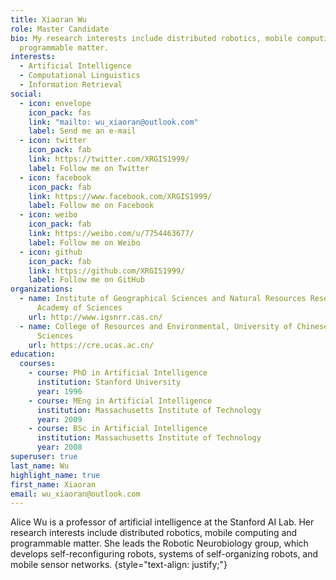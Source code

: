 ```yaml
---
title: Xiaoran Wu
role: Master Candidate
bio: My research interests include distributed robotics, mobile computing and
  programmable matter.
interests:
  - Artificial Intelligence
  - Computational Linguistics
  - Information Retrieval
social:
  - icon: envelope
    icon_pack: fas
    link: "mailto: wu_xiaoran@outlook.com"
    label: Send me an e-mail
  - icon: twitter
    icon_pack: fab
    link: https://twitter.com/XRGIS1999/
    label: Follow me on Twitter
  - icon: facebook
    icon_pack: fab
    link: https://www.facebook.com/XRGIS1999/
    label: Follow me on Facebook
  - icon: weibo
    icon_pack: fab
    link: https://weibo.com/u/7754463677/
    label: Follow me on Weibo
  - icon: github
    icon_pack: fab
    link: https://github.com/XRGIS1999/
    label: Follow me on GitHub
organizations:
  - name: Institute of Geographical Sciences and Natural Resources Research, Chinese
      Academy of Sciences
    url: http://www.igsnrr.cas.cn/
  - name: College of Resources and Environmental, University of Chinese Academy of
      Sciences
    url: https://cre.ucas.ac.cn/
education:
  courses:
    - course: PhD in Artificial Intelligence
      institution: Stanford University
      year: 1996
    - course: MEng in Artificial Intelligence
      institution: Massachusetts Institute of Technology
      year: 2009
    - course: BSc in Artificial Intelligence
      institution: Massachusetts Institute of Technology
      year: 2008
superuser: true
last_name: Wu
highlight_name: true
first_name: Xiaoran
email: wu_xiaoran@outlook.com
---
```


Alice Wu is a professor of artificial intelligence at the Stanford AI Lab. Her research interests include distributed robotics, mobile computing and programmable matter. She leads the Robotic Neurobiology group, which develops self-reconfiguring robots, systems of self-organizing robots, and mobile sensor networks.
{style="text-align: justify;"}

